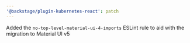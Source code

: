 ```yaml
---
'@backstage/plugin-kubernetes-react': patch
---
```


Added the `no-top-level-material-ui-4-imports` ESLint rule to aid with the migration to Material UI v5
